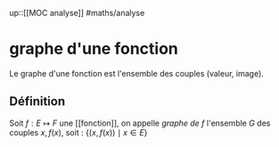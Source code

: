 up::[[MOC analyse]]
#maths/analyse
# graphe d'une fonction
Le graphe d'une fonction est l'ensemble des couples (valeur, image).


## Définition

Soit $f : E \mapsto F$ une [[fonction]], on appelle _graphe de $f$_ l'ensemble $G$ des couples $x, f(x)$, soit : $\{(x, f(x)) \mid x\in E\}$

